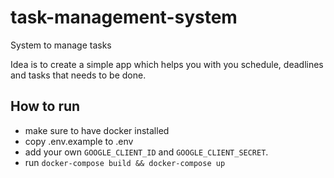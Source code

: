 # task-management-system
System to manage tasks

Idea is to create a simple app which helps you with you schedule, deadlines and tasks that needs to be done.

## How to run
- make sure to have docker installed
- copy .env.example to .env
- add your own `GOOGLE_CLIENT_ID` and `GOOGLE_CLIENT_SECRET`.
- run `docker-compose build && docker-compose up`